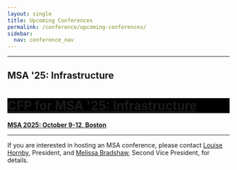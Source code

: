 ```yaml
---
layout: single
title: Upcoming Conferences
permalink: /conference/upcoming-conferences/
sidebar:
  nav: conference_nav
---
```


<!-- #BeginEditable "content" -->

<hr> 

<h2>MSA '25: Infrastructure</h2>

<div class="page__hero--overlay"
  style="background-color: #000; color: 1e6cb6; background-image: url(/msa/conference/MSA2025/assets/subway_2022.jpeg);">
	<div class="wrapper">
	  <h1 id="page-title" class="page__title" itemprop="headline">       
		  <a href="/msa/conference/MSA2025/CFP/">CFP for MSA '25: Infrastructure</a>      
	  </h1> 
	</div>
</div>

<p><strong>
<a href="/msa/conference/MSA2025"
>MSA 2025: October 9-12, Boston</a>
</strong></p>
				
<hr>

<p>If you are interested in hosting an MSA conference, please contact <a
	href="mailto:lhornby@humnet.ucla.edu">Louise Hornby</a>,
President, and <a href="mailto:mbradshaw@luc.edu">Melissa Bradshaw</a>, Second Vice President, for details.</p>
<p>&nbsp;</p>
<!-- #EndEditable -->